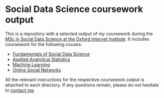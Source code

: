 # Social Data Science coursework output

This is a repository with a selected output of my coursework during the [MSc in Social Data Science at the Oxford Internet Institute](https://www.oii.ox.ac.uk/study/msc-in-social-data-science/). It includes coursework for the following couses:

- [Fundamentals of Social Data Science](https://www.oii.ox.ac.uk/study/courses/fundamentals-of-social-data-science-in-python/)
- [Applied Analytical Statistics](https://www.oii.ox.ac.uk/study/courses/applied-analytical-statistics/)
- [Machine Learning](https://www.oii.ox.ac.uk/study/courses/machine-learning/)
- [Online Social Networks](https://www.oii.ox.ac.uk/study/courses/online-social-networks/)

All the relevant instructions for the respective coursework output is attached to each directory. If any questions remain, please do not hesitate to [contact me](mailto:mads.hoefer@stx.ox.ac.uk).
